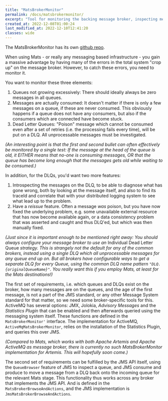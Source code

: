 ```yaml
---
title: "MatsBrokerMonitor"
permalink: /docs/matsbrokermonitor/
excerpt: "Tool for monitoring the backing message broker, inspecting messages and reissue DLQs."
created_at: 2022-12-08T01:00:24
last_modified_at: 2022-12-10T12:41:20
classes: wide
---
```


The MatsBrokerMonitor has its own [github repo](https://github.com/centiservice/matsbrokermonitor).

When using Mats - or really any messaging based infrastructure - you gain a massive advantage by having many of the
errors in the total system "crop up" on the message broker. However, to catch these errors, you need to monitor it.

You want to monitor these three elements:

1. Queues not growing excessively: There should ideally always be zero messages in all queues.
2. Messages are actually consumed: It doesn't matter if there is only a few messages on a queue, if these are never
   consumed. This obviously happens if a queue does not have any consumers, but also if the consumers which are
   connected have become stuck.
3. Dead Letter Queues: "Poison" message which cannot be consumed even after a set of retries (i.e. the processing fails
   every time), will be put on a DLQ. All unprocessable messages must be investigated.

_(An interesting point is that the first and second bullet can often effectively be monitored by a single test: If the
message at the head of the queue is old, it EITHER means that no-one is consuming messages, OR that the queue has become
long enough that the messages gets old while waiting to be consumed.)_

In addition, for the DLQs, you'd want two more features:

1. Introspecting the messages on the DLQ, to be able to diagnose what has gone wrong, both by looking at the message
   itself, and also to find its traceId and correlate that with your distributed logging system to see what lead up to
   the problem.
2. Have a _reissue_ feature. Often a message _was_ poison, but you have now fixed the underlying problem, e.g. some
   unavailable external resource that has now become available again, or a data consistency problem that was asserted
   and caught and thus DLQ'ed, but which was then manually fixed.

_(Just since it is important enough to be mentioned right away: You should always configure your message broker to use
an_ Individual Dead Letter Queue _strategy. This is strangely not the default for any of the common brokers, instead
using a single DLQ which all unprocessable messages for any queue end up on. But all brokers have configurable ways to
get a separate DLQ for every Queue, using the common DLQ name pattern `"DLQ.{originalQueueName}"`. You really want this
if you employ Mats, at least for the Mats destinations!)_

The first set of requirements, i.e. which queues and DLQs exist on the broker, how many messages are on the queues, and
the age of the first message, is not a part of the JMS standard, or any other Message System standard for that matter,
so we need some broker-specific tools for this. ActiveMQ has several options: JMX, Jolokia, _Advisory Messages_ and the
_Statistics Plugin_ that can be enabled and then afterwards queried using the messaging system itself. These functions
are defined in the `MatsBrokerMonitor'` interface. The implementation for ActiveMQ, `ActiveMqMatsBrokerMonitor`, relies
on the installation of the Statistics Plugin, and queries this over JMS.

_(Compared to Mats, which works with both Apache Artemis and Apache ActiveMQ as message broker, there is currently no
such MatsBrokerMonitor implementation for Artemis. This will hopefully soon come.)_

The second set of requirements can be fulfilled by the JMS API itself, using the `QueueBrowser` feature of JMS to
inspect a queue, and JMS consume and produce to move a message from a DLQ back onto the incoming queue for the relevant
Mats stage. This functionality thus works across any broker that implements the JMS API. And is defined in the
`MatsBrokerBrowseAndActions`, and the JMS implementation is `JmsMatsBrokerBrowseAndActions`.